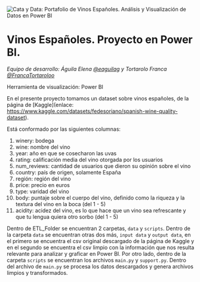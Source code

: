 ![Cata y Data: Portafolio de Vinos Españoles. Análisis y Visualización de Datos en Power BI](https://github.com/eaguilag/modulo4-powerbi-pairprogramming/header-cata-data.jpg)

# Vinos Españoles. Proyecto en Power BI.
*Equipo de desarrollo: Águila Elena [@eaguilag](https://github.com/eaguilag) y Tortarolo Franca [@FrancaTortaroloo](https://github.com/FrancaTortaroloo)*

Herramienta de visualización: Power BI

En el presente proyecto tomamos un dataset sobre vinos españoles, de la página de [Kaggle](enlace: https://www.kaggle.com/datasets/fedesoriano/spanish-wine-quality-dataset).

Está conformado por las siguientes columnas: 
1. winery: bodega
2. wine: nombre del vino
3. year: año en que se cosecharon las uvas
4. rating: calificación media del vino otorgada por los usuarios
4. num_reviews: cantidad de usuarios que dieron su opinión sobre el vino
5. country: país de origen, solamente España
6. región: región del vino
7. price: precio en euros
8. type: varidad del vino
9. body: puntaje sobre el cuerpo del vino, definido como la riqueza y la textura del vino en la boca (del 1 - 5)
10. acidity: acidez del vino, es lo que hace que un vino sea refrescante y que tu lengua quiera otro sorbo (del 1 - 5)

Dentro de ETL_Folder se encuentran 2 carpetas, `data` y `scripts`. Dentro de la carpeta `data` se encuentran otras dos más, `input data` y `output data`, en el primero se encuentra el csv original descargado de la página de Kaggle y en el segundo se encuentra el csv limpio con la información que nos resulta relevante para analizar y graficar en Power BI. Por otro lado, dentro de la carpeta `scripts` se encuentran los archivos `main.py` y `support.py`. Dentro del archivo de `main.py` se procesa los datos descargados y genera archivos limpios y transformados.


